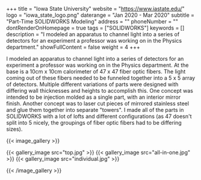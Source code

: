 +++
title = "Iowa State University"
website = "https://www.iastate.edu/"
logo = "iowa_state_logo.png"
daterange = "Jan 2020 - Mar 2020"
subtitle = "Part-Time SOLIDWORKS Modeling"
address = ""
phoneNumber = ""
dontRenderOnHomepage = true
tags = ["SOLIDWORKS"]
keywords = []
description = "I modeled an apparatus to channel light into a series of detectors for an experiment a professor was working on in the Physics department."
showFullContent = false
weight = 4
+++

I modeled an apparatus to channel light into a series of detectors for an experiment
a professor was working on in the Physics department. At the base is a 10cm x 10cm
calorimeter of 47 x 47 fiber optic fibers. The light coming out of these fibers needed
to be funneled together into a 5 x 5 array of detectors. Multiple different variations
of parts were designed with differing wall thicknesses and heights to accomplish this.
One concept was intended to be injection molded as a single part, with an interior
mirror finish. Another concept was to laser cut pieces of mirrored stainless steel
and glue them together into separate "towers". I made all of the parts in SOLIDWORKS
with a lot of lofts and different configurations (as 47 doesn't split into 5 nicely,
the groupings of fiber optic fibers had to be differing sizes).

{{< image_gallery >}}

{{< gallery_image src="top.jpg" >}}
{{< gallery_image src="all-in-one.jpg" >}}
{{< gallery_image src="individual.jpg" >}}

{{< /image_gallery >}}
